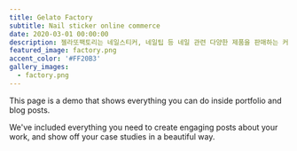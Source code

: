 ```yaml
---
title: Gelato Factory
subtitle: Nail sticker online commerce
date: 2020-03-01 00:00:00
description: 젤라또팩토리는 네일스티커, 네일팁 등 네일 관련 다양한 제품을 판매하는 커머스 서비스입니다. 
featured_image: factory.png
accent_color: '#FF20B3'
gallery_images:
  - factory.png
---
```


This page is a demo that shows everything you can do inside portfolio and blog posts.

We've included everything you need to create engaging posts about your work, and show off your case studies in a beautiful way.
